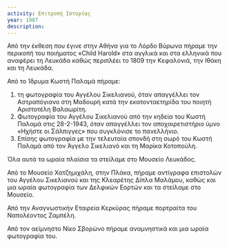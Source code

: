 ```yaml
---
activity: Επιτροπή Ιστορίας
year: 1987
description: 
---
```


Από την έκθεση που έγινε στην Αθήνα για το Λόρδο Βύρωνα πήραμε την περικοπή του ποιήματος «Child Harold» στα αγγλικά και στα ελληνικά που αναφέρει τη Λευκάδα καθώς περιπλέει το 1809 την Κεφαλονιά, την Ιθάκη και τη Λευκάδα.

Από το Ίδρυμα Κωστή Παλαμά πήραμε:

1. τη φωτογραφία του Αγγέλου Σικελιανού, όταν απαγγέλλει τον Αστραπόγιανο στη Μαδουρή κατά την εκατονταετηρίδα του ποιητή Αριστοτέλη Βαλαωρίτη.
2. Φωτογραφία του Αγγέλου Σικελιανού από την κηδεία του Κωστή Παλαμά στις 28-2-1943, όταν απαγγέλλει τον αποχαιρετιστήριο ύμνο «Ηχήστε οι Σάλπιγγες» που συγκλόνισε το πανελλήνιο.
3. Επίσης φωτογραφία με την τελευταία σπονδή στη σωρό του Κωστή Παλαμά από τον Άγγελο Σικελιανό και τη Μαρίκα Κοτοπούλη.

Όλα αυτά τα ωραία πλαίσια τα στείλαμε στο Μουσείο Λευκάδος.

Από το Μουσείο Χατζημιχάλη, στην Πλάκα, πήραμε αντίγραφα επιστολών του Αγγέλου Σικελιανού και της Κλεαρέτης Δίπλα Μαλάμου, καθώς και μια ωραία φωτογραφία των Δελφικών Εορτών και τα στείλαμε στο Μουσείο.

Από την Αναγνωστικήν Εταιρεία Κερκύρας πήραμε πορτραίτα του Ναπολέοντος Ζαμπέλη.

Από τον αείμνηστο Νίκο Σβορώνο πήραμε αναμνηστικά και μια ωραία φωτογραφία του.

